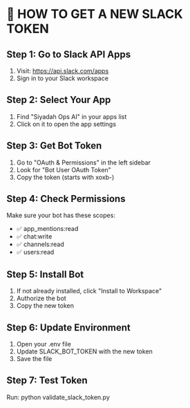 
# 🔑 HOW TO GET A NEW SLACK TOKEN

## Step 1: Go to Slack API Apps
1. Visit: https://api.slack.com/apps
2. Sign in to your Slack workspace

## Step 2: Select Your App
1. Find "Siyadah Ops AI" in your apps list
2. Click on it to open the app settings

## Step 3: Get Bot Token
1. Go to "OAuth & Permissions" in the left sidebar
2. Look for "Bot User OAuth Token"
3. Copy the token (starts with xoxb-)

## Step 4: Check Permissions
Make sure your bot has these scopes:
- ✅ app_mentions:read
- ✅ chat:write
- ✅ channels:read
- ✅ users:read

## Step 5: Install Bot
1. If not already installed, click "Install to Workspace"
2. Authorize the bot
3. Copy the new token

## Step 6: Update Environment
1. Open your .env file
2. Update SLACK_BOT_TOKEN with the new token
3. Save the file

## Step 7: Test Token
Run: python validate_slack_token.py
